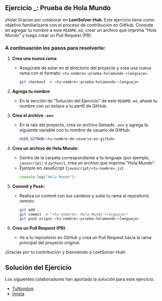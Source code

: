 ## Ejercicio _: Prueba de Hola Mundo

¡Hola! Gracias por colaborar en **LeetSolver-Hub**. Este ejercicio tiene como objetivo familiarizarte con el proceso de contribución en GitHub. Consiste en agregar tu nombre a este `README.md`, crear un archivo que imprima "Hola Mundo" y luego crear un Pull Request (PR).

### A continuación los pasos para resolverlo:

1. **Crea una nueva rama**:
   - Asegúrate de estar en el directorio del proyecto y crea una nueva rama con el formato: `<tu-nombre>-prueba-holamundo-<lenguaje>`.
     ```bash
     git checkout -b <tu-nombre>-prueba-holamundo-<lenguaje>
     ```

2. **Agrega tu nombre**:
   - En la sección de "Solución del Ejercicio" de este `README.md`, añade tu nombre con un enlace a tu perfil de GitHub.

3. **Crea el archivo `.env`**:
   - En la raíz del proyecto, crea un archivo llamado `.env` y agrega la siguiente variable con tu nombre de usuario de GitHub:
     ```bash
     USER_GITHUB=<tu-nombre-de-usuario-en-github>
     ```

4. **Crea un archivo de Hola Mundo**:
   - Dentro de la carpeta correspondiente a tu lenguaje (por ejemplo, `javascript/` o `python/`), crea un archivo que imprima "Hola Mundo".
   - Ejemplo en JavaScript (`javascript/<tu-nombre>.js`):
     ```javascript
     console.log("Hola Mundo");
     ```

5. **Commit y Push**:
   - Realiza un commit con tus cambios y sube tu rama al repositorio remoto.
     ```bash
     git add .
     git commit -m "<tu-nombre>: Hola-Mundo-<lenguaje>"
     git push origin <tu-nombre>-prueba-holamundo-<lenguaje>
     ```

6. **Crea un Pull Request (PR)**:
   - Ve a tu repositorio en GitHub y crea un Pull Request hacia la rama principal del proyecto original.

¡Gracias por tu contribución y bienvenido a LeetSolver-Hub!

## Solución del Ejercicio

Los siguientes colaboradores han aportado la solución para este ejercicio:

- [TuNombre](https://github.com/TuNombre)
- [Imista](https://github.com/imista)

